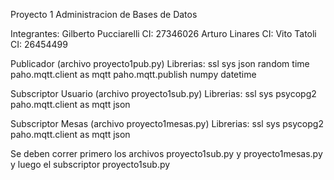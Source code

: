 Proyecto 1 Administracion de Bases de Datos

Integrantes: 
Gilberto Pucciarelli CI: 27346026
Arturo Linares CI:
Vito Tatoli CI: 26454499

Publicador (archivo proyecto1pub.py)
Librerias: 
ssl
sys
json
random
time
paho.mqtt.client as mqtt
paho.mqtt.publish
numpy
datetime

Subscriptor Usuario (archivo proyecto1sub.py)
Librerias:
ssl
sys
psycopg2
paho.mqtt.client as mqtt
json

Subscriptor Mesas (archivo proyecto1mesas.py)
Librerias:
ssl
sys
psycopg2
paho.mqtt.client as mqtt
json

Se deben correr primero los archivos proyecto1sub.py y proyecto1mesas.py y luego el subscriptor proyecto1sub.py
